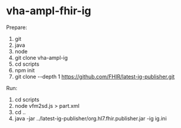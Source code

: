 # vha-ampl-fhir-ig

Prepare:
1. git
1. java
1. node
1. git clone vha-ampl-ig
1. cd scripts
1. npm init
1. git clone --depth 1 https://github.com/FHIR/latest-ig-publisher.git

Run:
1. cd scripts
1. node vfm2sd.js > part.xml
1. cd ..
1. java -jar ../latest-ig-publisher/org.hl7.fhir.publisher.jar -ig ig.ini